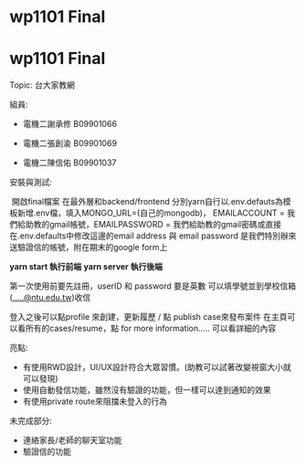 # wp1101 Final

# wp1101 Final

Topic: 台大家教網

組員: 

* 電機二謝承修 B09901066 

* 電機二張創渝 B09901069 

* 電機二陳信佑 B09901037

安裝與測試:

​		開啟final檔案 在最外層和backend/frontend 分別yarn自行以.env.defauts為模板新增.env檔，填入MONGO_URL=(自己的mongodb)， EMAILACCOUNT = 我們給助教的gmail帳號，EMAILPASSWORD = 我們給助教的gmail密碼或直接在.env.defaults中修改這邊的email address 與 email password 是我們特別辦來送驗證信的帳號，附在期末的google form上

**yarn start 執行前端**
**yarn server 執行後端**

第一次使用前要先註冊，userID 和 password 要是英數 可以填學號並到學校信箱
(.....@ntu.edu.tw)收信

登入之後可以點profile 來創建，更新履歷 / 點 publish case來發布案件
在主頁可以看所有的cases/resume，點 for more information..... 可以看詳細的內容

亮點: 

* 有使用RWD設計，UI/UX設計符合大眾習慣。(助教可以試著改變視窗大小就可以發現)
* 使用自動發信功能，雖然沒有驗證的功能，但一樣可以達到通知的效果
* 有使用private route來阻擋未登入的行為

未完成部分: 
   * 連絡家長/老師的聊天室功能
   * 驗證信的功能
